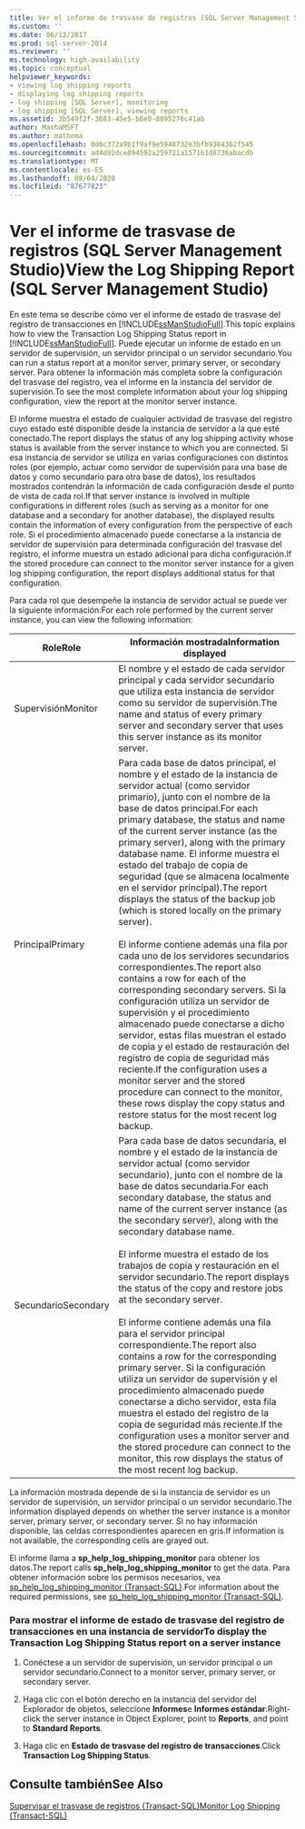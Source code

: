 ```yaml
---
title: Ver el informe de trasvase de registros (SQL Server Management Studio) | Microsoft Docs
ms.custom: ''
ms.date: 06/13/2017
ms.prod: sql-server-2014
ms.reviewer: ''
ms.technology: high-availability
ms.topic: conceptual
helpviewer_keywords:
- viewing log shipping reports
- displaying log shipping reports
- log shipping [SQL Server], monitoring
- log shipping [SQL Server], viewing reports
ms.assetid: 3b549f2f-3683-45e5-b8e8-8095276c41ab
author: MashaMSFT
ms.author: mathoma
ms.openlocfilehash: 0d6c372a9b1f9af9e5948732e3bfb9384362f545
ms.sourcegitcommit: ad4d92dce894592a259721a1571b1d8736abacdb
ms.translationtype: MT
ms.contentlocale: es-ES
ms.lasthandoff: 08/04/2020
ms.locfileid: "87677823"
---
```

# <a name="view-the-log-shipping-report-sql-server-management-studio"></a><span data-ttu-id="c2fcc-102">Ver el informe de trasvase de registros (SQL Server Management Studio)</span><span class="sxs-lookup"><span data-stu-id="c2fcc-102">View the Log Shipping Report (SQL Server Management Studio)</span></span>
  <span data-ttu-id="c2fcc-103">En este tema se describe cómo ver el informe de estado de trasvase del registro de transacciones en [!INCLUDE[ssManStudioFull](../../includes/ssmanstudiofull-md.md)].</span><span class="sxs-lookup"><span data-stu-id="c2fcc-103">This topic explains how to view the Transaction Log Shipping Status report in [!INCLUDE[ssManStudioFull](../../includes/ssmanstudiofull-md.md)].</span></span> <span data-ttu-id="c2fcc-104">Puede ejecutar un informe de estado en un servidor de supervisión, un servidor principal o un servidor secundario.</span><span class="sxs-lookup"><span data-stu-id="c2fcc-104">You can run a status report at a monitor server, primary server, or secondary server.</span></span> <span data-ttu-id="c2fcc-105">Para obtener la información más completa sobre la configuración del trasvase del registro, vea el informe en la instancia del servidor de supervisión.</span><span class="sxs-lookup"><span data-stu-id="c2fcc-105">To see the  most complete information about your log shipping configuration, view the report at the monitor server instance.</span></span>  
  
 <span data-ttu-id="c2fcc-106">El informe muestra el estado de cualquier actividad de trasvase del registro cuyo estado esté disponible desde la instancia de servidor a la que esté conectado.</span><span class="sxs-lookup"><span data-stu-id="c2fcc-106">The report displays the status of any log shipping activity whose status is available from the server instance to which you are connected.</span></span> <span data-ttu-id="c2fcc-107">Si esa instancia de servidor se utiliza en varias configuraciones con distintos roles (por ejemplo, actuar como servidor de supervisión para una base de datos y como secundario para otra base de datos), los resultados mostrados contendrán la información de cada configuración desde el punto de vista de cada rol.</span><span class="sxs-lookup"><span data-stu-id="c2fcc-107">If that server instance is involved in multiple configurations in different roles (such as serving as a monitor for one database and a secondary for another database), the displayed results contain the information of every configuration from the perspective of each role.</span></span> <span data-ttu-id="c2fcc-108">Si el procedimiento almacenado puede conectarse a la instancia de servidor de supervisión para determinada configuración del trasvase del registro, el informe muestra un estado adicional para dicha configuración.</span><span class="sxs-lookup"><span data-stu-id="c2fcc-108">If the stored procedure can connect to the monitor server instance for a given log shipping configuration, the report displays additional status for that configuration.</span></span>  
  
 <span data-ttu-id="c2fcc-109">Para cada rol que desempeñe la instancia de servidor actual se puede ver la siguiente información:</span><span class="sxs-lookup"><span data-stu-id="c2fcc-109">For each role performed by the current server instance, you can view the following information:</span></span>  
  
|<span data-ttu-id="c2fcc-110">Role</span><span class="sxs-lookup"><span data-stu-id="c2fcc-110">Role</span></span>|<span data-ttu-id="c2fcc-111">Información mostrada</span><span class="sxs-lookup"><span data-stu-id="c2fcc-111">Information displayed</span></span>|  
|----------|---------------------------|  
|<span data-ttu-id="c2fcc-112">Supervisión</span><span class="sxs-lookup"><span data-stu-id="c2fcc-112">Monitor</span></span>|<span data-ttu-id="c2fcc-113">El nombre y el estado de cada servidor principal y cada servidor secundario que utiliza esta instancia de servidor como su servidor de supervisión.</span><span class="sxs-lookup"><span data-stu-id="c2fcc-113">The name and status of every primary server and secondary server that uses this server instance as its monitor server.</span></span>|  
|<span data-ttu-id="c2fcc-114">Principal</span><span class="sxs-lookup"><span data-stu-id="c2fcc-114">Primary</span></span>|<span data-ttu-id="c2fcc-115">Para cada base de datos principal, el nombre y el estado de la instancia de servidor actual (como servidor primario), junto con el nombre de la base de datos principal.</span><span class="sxs-lookup"><span data-stu-id="c2fcc-115">For each primary database, the status and name of the current server instance (as the primary server), along with the primary database name.</span></span> <span data-ttu-id="c2fcc-116">El informe muestra el estado del trabajo de copia de seguridad (que se almacena localmente en el servidor principal).</span><span class="sxs-lookup"><span data-stu-id="c2fcc-116">The report displays the status of the backup job (which is stored locally on the primary server).</span></span><br /><br /> <span data-ttu-id="c2fcc-117">El informe contiene además una fila por cada uno de los servidores secundarios correspondientes.</span><span class="sxs-lookup"><span data-stu-id="c2fcc-117">The report also contains a row for each of the corresponding secondary servers.</span></span> <span data-ttu-id="c2fcc-118">Si la configuración utiliza un servidor de supervisión y el procedimiento almacenado puede conectarse a dicho servidor, estas filas muestran el estado de copia y el estado de restauración del registro de copia de seguridad más reciente.</span><span class="sxs-lookup"><span data-stu-id="c2fcc-118">If the configuration uses a monitor server and the stored procedure can connect to the monitor, these rows display the copy status and restore status for the most recent log backup.</span></span>|  
|<span data-ttu-id="c2fcc-119">Secundario</span><span class="sxs-lookup"><span data-stu-id="c2fcc-119">Secondary</span></span>|<span data-ttu-id="c2fcc-120">Para cada base de datos secundaria, el nombre y el estado de la instancia de servidor actual (como servidor secundario), junto con el nombre de la base de datos secundaria.</span><span class="sxs-lookup"><span data-stu-id="c2fcc-120">For each secondary database, the status and name of the current server instance (as the secondary server), along with the secondary database name.</span></span><br /><br /> <span data-ttu-id="c2fcc-121">El informe muestra el estado de los trabajos de copia y restauración en el servidor secundario.</span><span class="sxs-lookup"><span data-stu-id="c2fcc-121">The report displays the status of the copy and restore jobs at the secondary server.</span></span><br /><br /> <span data-ttu-id="c2fcc-122">El informe contiene además una fila para el servidor principal correspondiente.</span><span class="sxs-lookup"><span data-stu-id="c2fcc-122">The report also contains a row for the corresponding primary server.</span></span> <span data-ttu-id="c2fcc-123">Si la configuración utiliza un servidor de supervisión y el procedimiento almacenado puede conectarse a dicho servidor, esta fila muestra el estado del registro de la copia de seguridad más reciente.</span><span class="sxs-lookup"><span data-stu-id="c2fcc-123">If the configuration uses a monitor server and the stored procedure can connect to the monitor, this row displays the status of the most recent log backup.</span></span>|  
  
 <span data-ttu-id="c2fcc-124">La información mostrada depende de si la instancia de servidor es un servidor de supervisión, un servidor principal o un servidor secundario.</span><span class="sxs-lookup"><span data-stu-id="c2fcc-124">The information displayed depends on whether the server instance is a monitor server, primary server, or secondary server.</span></span> <span data-ttu-id="c2fcc-125">Si no hay información disponible, las celdas correspondientes aparecen en gris.</span><span class="sxs-lookup"><span data-stu-id="c2fcc-125">If information is not available, the corresponding cells are grayed out.</span></span>  
  
 <span data-ttu-id="c2fcc-126">El informe llama a **sp_help_log_shipping_monitor** para obtener los datos.</span><span class="sxs-lookup"><span data-stu-id="c2fcc-126">The report calls **sp_help_log_shipping_monitor** to get the data.</span></span> <span data-ttu-id="c2fcc-127">Para obtener información sobre los permisos necesarios, vea [sp_help_log_shipping_monitor &#40;Transact-SQL&#41;](/sql/relational-databases/system-stored-procedures/sp-help-log-shipping-monitor-transact-sql).</span><span class="sxs-lookup"><span data-stu-id="c2fcc-127">For information about the required permissions, see [sp_help_log_shipping_monitor &#40;Transact-SQL&#41;](/sql/relational-databases/system-stored-procedures/sp-help-log-shipping-monitor-transact-sql).</span></span>  
  
### <a name="to-display-the-transaction-log-shipping-status-report-on-a-server-instance"></a><span data-ttu-id="c2fcc-128">Para mostrar el informe de estado de trasvase del registro de transacciones en una instancia de servidor</span><span class="sxs-lookup"><span data-stu-id="c2fcc-128">To display the Transaction Log Shipping Status report on a server instance</span></span>  
  
1.  <span data-ttu-id="c2fcc-129">Conéctese a un servidor de supervisión, un servidor principal o un servidor secundario.</span><span class="sxs-lookup"><span data-stu-id="c2fcc-129">Connect to a monitor server, primary server, or secondary server.</span></span>  
  
2.  <span data-ttu-id="c2fcc-130">Haga clic con el botón derecho en la instancia del servidor del Explorador de objetos, seleccione **Informes**e **Informes estándar**.</span><span class="sxs-lookup"><span data-stu-id="c2fcc-130">Right-click the server instance in Object Explorer, point to **Reports**, and point to **Standard Reports**.</span></span>  
  
3.  <span data-ttu-id="c2fcc-131">Haga clic en **Estado de trasvase del registro de transacciones**.</span><span class="sxs-lookup"><span data-stu-id="c2fcc-131">Click **Transaction Log Shipping Status**.</span></span>  
  
## <a name="see-also"></a><span data-ttu-id="c2fcc-132">Consulte también</span><span class="sxs-lookup"><span data-stu-id="c2fcc-132">See Also</span></span>  
 [<span data-ttu-id="c2fcc-133">Supervisar el trasvase de registros &#40;Transact-SQL&#41;</span><span class="sxs-lookup"><span data-stu-id="c2fcc-133">Monitor Log Shipping &#40;Transact-SQL&#41;</span></span>](monitor-log-shipping-transact-sql.md)  
  
  
